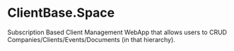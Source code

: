 # ClientBase.Space
Subscription Based Client Management WebApp that allows users to CRUD Companies/Clients/Events/Documents (in that hierarchy).
